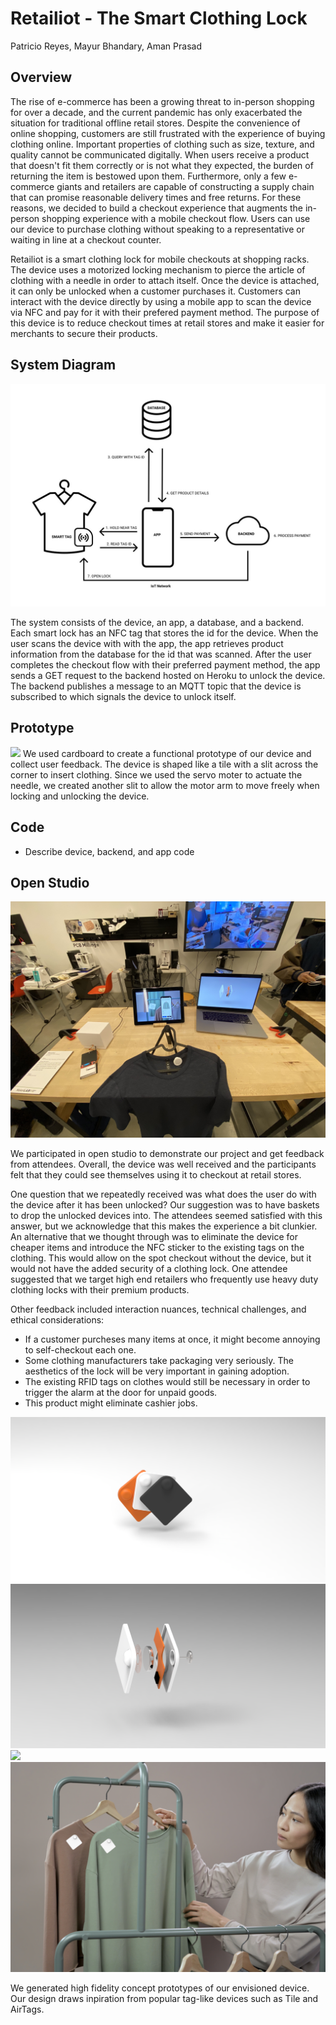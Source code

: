 # Retailiot - The Smart Clothing Lock
Patricio Reyes, Mayur Bhandary, Aman Prasad
## Overview
The rise of e-commerce has been a growing threat to in-person shopping for over a decade, and the current pandemic has only exacerbated the situation for traditional offline retail stores. Despite the convenience of online shopping, customers are still frustrated with the experience of buying clothing online. Important properties of clothing such as size, texture, and quality cannot be communicated digitally. When users receive a product that doesn't fit them correctly or is not what they expected, the burden of returning the item is bestowed upon them. Furthermore, only a few e-commerce giants and retailers are capable of constructing a supply chain that can promise reasonable delivery times and free returns. For these reasons, we decided to build a checkout experience that augments the in-person shopping experience with a mobile checkout flow. Users can use our device to purchase clothing without speaking to a representative or waiting in line at a checkout counter.  

Retailiot is a smart clothing lock for mobile checkouts at shopping racks. The device uses a motorized locking mechanism to pierce the article of clothing with a needle in order to attach itself. Once the device is attached, it can only be unlocked when a customer purchases it. Customers can interact with the device directly by using a mobile app to scan the device via NFC and pay for it with their prefered payment method. The purpose of this device is to reduce checkout times at retail stores and make it easier for merchants to secure their products.  

## System Diagram
<img src="./images/diagram.jpg">

The system consists of the device, an app, a database, and a backend. Each smart lock has an NFC tag that stores the id for the device. When the user scans the device with with the app, the app retrieves product information from the database for the id that was scanned. After the user completes the checkout flow with their preferred payment method, the app sends a GET request to the backend hosted on Heroku to unlock the device. The backend publishes a message to an MQTT topic that the device is subscribed to which signals the device to unlock itself. 

## Prototype
<img src="./images/prototype.gif">
We used cardboard to create a functional prototype of our device and collect user feedback. The device is shaped like a tile with a slit across the corner to insert clothing. Since we used the servo moter to actuate the needle, we created another slit to allow the motor arm to move freely when locking and unlocking the device. 

## Code
 - Describe device, backend, and app code

## Open Studio 
<img src="./images/open_studio.jpg">

We participated in open studio to demonstrate our project and get feedback from attendees. Overall, the device was well received and the participants felt that they could see themselves using it to checkout at retail stores. 


One question that we repeatedly received was what does the user do with the device after it has been unlocked? Our suggestion was to have baskets to drop the unlocked devices into. The attendees seemed satisfied with this answer, but we acknowledge that this makes the experience a bit clunkier. An alternative that we thought through was to eliminate the device for cheaper items and introduce the NFC sticker to the existing tags on the clothing. This would allow on the spot checkout without the device, but it would not have the added security of a clothing lock. One attendee suggested that we target high end retailers who frequently use heavy duty clothing locks with their premium products. 

Other feedback included interaction nuances, technical challenges, and ethical considerations:
- If a customer purcheses many items at once, it might become annoying to self-checkout each one. 
- Some clothing manufacturers take packaging very seriously. The aesthetics of the lock will be very important in gaining adoption. 
- The existing RFID tags on clothes would still be necessary in order to trigger the alarm at the door for unpaid goods. 
- This product might eliminate cashier jobs. 

<img src="./images/render1.png">
<img src="./images/render2.png">
<img src="./images/poster1.png">
<img src="./images/poster2.png">

We generated high fidelity concept prototypes of our envisioned device. Our design draws inpiration from popular tag-like devices such as Tile and AirTags.   


